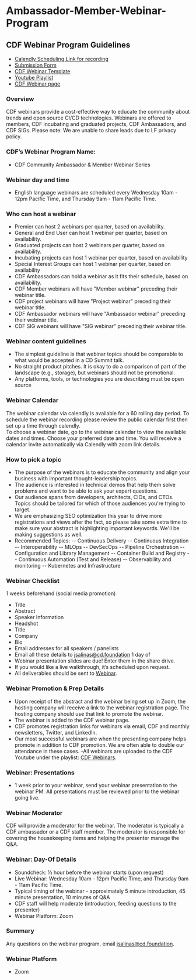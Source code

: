 # Ambassador-Member-Webinar-Program
## CDF Webinar Program Guidelines
- [Calendly Scheduling Link for recording](https://calendly.com/cdfoundation/cdf-member-webinar?month=2020-11)
- [Submission Form](https://cd.foundation/webinar-submission-form/) 
- [CDF Webinar Template](https://docs.google.com/presentation/d/1zxYQppGAKRUHt1i-TDd0d7pGfccMWRx6EodXDBNoAG0/edit#slide=id.p)
- [Youtube Playlist](https://www.youtube.com/playlist?list=PL2KXbZ9-EY9RodTXtnbAg42gvuLDvyFtb)
- [CDF Webinar page](https://cd.foundation/webinars/) 
### Overview
CDF webinars provide a cost-effective way to educate the community about trends and open source CI/CD technologies. Webinars are offered to members, CDF incubating and graduated projects, CDF Ambassadors, and CDF SIGs.
Please note: We are unable to share leads due to LF privacy policy.
### CDF’s Webinar Program Name: 
- CDF Community Ambassador & Member Webinar Series
### Webinar day and time
- English language webinars are scheduled every Wednesday 10am - 12pm Pacific Time, and Thursday 9am - 11am Pacific Time.
### Who can host a webinar
- Premier can host 2 webinars per quarter, based on availability.
- General and End User can host 1 webinar per quarter, based on availability.
- Graduated projects can host 2 webinars per quarter, based on availability.
- Incubating projects can host 1 webinar per quarter, based on availability
- Special Interest Groups can host 1 webinar per quarter, based on availability
- CDF Ambassadors can hold a webinar as it fits their schedule, based on availability.
- CDF Member webinars will have "Member webinar" preceding their webinar title.
- CDF project webinars will have "Project webinar" preceding their webinar title.
- CDF Ambassador webinars will have "Ambassador webinar" preceding their webinar title.
- CDF SIG webinars will have "SIG webinar" preceding their webinar title.
### Webinar content guidelines
- The simplest guideline is that webinar topics should be comparable to what would be accepted in a CD Summit talk.
- No straight product pitches. It is okay to do a comparison of part of the landscape (e.g., storage), but webinars should not be promotional.
- Any platforms, tools, or technologies you are describing must be open source
### Webinar Calendar
The webinar calendar via calendly is available for a 60 rolling day period. To schedule the webinar recording please review the public calendar first then set up a time through calendly. 
\
To choose a webinar date, go to the webinar calendar to view the available dates and times. Choose your preferred date and time. You will receive a calendar invite automatically via Calendly with zoom link details. 
### How to pick a topic
- The purpose of the webinars is to educate the community and align your business with important thought-leadership topics.
- The audience is interested in technical demos that help them solve problems and want to be able to ask your expert questions.
- Our audience spans from developers, architects, CIOs, and CTOs. Topics should be tailored for which of those audiences you're trying to target.
- We are emphasizing SEO optimization this year to drive more registrations and views after the fact, so please take some extra time to make sure your abstract is highlighting important keywords. We'll be making suggestions as well.
- Recommended Topics: 
-- Continuous Delivery
-- Continuous Integration
-- Interoperability
-- MLOps
-- DevSecOps
-- Pipeline Orchestration
-- Configuration and Library Management
-- Container Build and Registry
-- Continuous Automation (Test and Release)
-- Observability and monitoring
-- Kubernetes and Infrastructure 
### Webinar Checklist
1 weeks beforehand (social media promotion)
* Title
* Abstract
* Speaker Information
* Headshot
* Title
* Company
* Bio
* Email addresses for all speakers / panelists
* Email all these details to jsalinas@cd.foundation
1 day of
* Webinar presentation slides are due! Enter them in the share drive. 
* If you would like a live walkthrough, it’s scheduled upon request.
* All deliverables should be sent to [Webinar](jsalinas@cd.foundation).
### Webinar Promotion & Prep Details
- Upon receipt of the abstract and the webinar being set up in Zoom, the hosting company will receive a link to the webinar registration page. The hosting company should use that link to promote the webinar.
- The webinar is added to the CDF webinar page.
- CDF promotes registration links for webinars via email, CDF and monthly newsletters, Twitter, and LinkedIn.
- Our most successful webinars are when the presenting company helps promote in addition to CDF promotion. We are often able to double our attendance in these cases.
-All webinars are uploaded to the CDF Youtube under the playlist: [CDF Webinars](https://www.youtube.com/playlist?list=PL2KXbZ9-EY9RodTXtnbAg42gvuLDvyFtb).
### Webinar: Presentations
- 1 week prior to your webinar, send your webinar presentation to the webinar PM. All presentations must be reviewed prior to the webinar going live. 
### Webinar Moderator
CDF will provide a moderator for the webinar. The moderator is typically a CDF ambassador or a CDF staff member.
The moderator is responsible for covering the housekeeping items and helping the presenter manage the Q&A.
### Webinar: Day-Of Details
- Soundcheck: ½ hour before the webinar starts (upon request)
- Live Webinar: Wednesday 10am - 12pm Pacific Time, and Thursday 9am - 11am Pacific Time.
- Typical timing of the webinar - approximately 5 minute introduction, 45 minute presentation, 10 minutes of Q&A
- CDF staff will help moderate (introduction, feeding questions to the presenter)
- Webinar Platform: Zoom
### Summary
Any questions on the webinar program, email [jsalinas@cd.foundation](jsalinas@cd.foundation). 
### Webinar Platform
- Zoom
